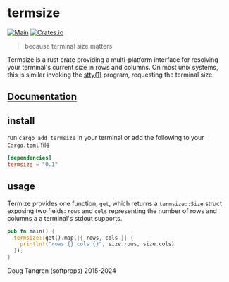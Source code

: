 # termsize

[![Main](https://github.com/softprops/termsize/actions/workflows/ci.yml/badge.svg)](https://github.com/softprops/termsize/actions/workflows/ci.yml)
[![Crates.io](https://img.shields.io/crates/v/termsize.svg)](https://crates.io/crates/termsize)

> because terminal size matters

Termsize is a rust crate providing a multi-platform interface for resolving
your terminal's current size in rows and columns. On most unix systems, this is similar invoking the [stty(1)](http://man7.org/linux/man-pages/man1/stty.1.html) program, requesting the terminal size.


## [Documentation](https://softprops.github.com/termsize)

## install

run `cargo add termsize` in your terminal or add the following to your `Cargo.toml` file

```toml
[dependencies]
termsize = "0.1"
```

## usage

Termize provides one function, `get`, which returns a `termsize::Size` struct
exposing two fields: `rows` and `cols` representing the number of rows and columns
a a terminal's stdout supports.

```rust
pub fn main() {
  termsize::get().map(|{ rows, cols }| {
    println!("rows {} cols {}", size.rows, size.cols)
  });
}
```

Doug Tangren (softprops) 2015-2024